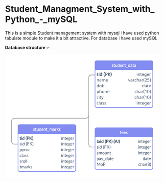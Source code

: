 # Student_Managment_System_with_Python_-_mySQL
This is a simple Student management system with mysql i have used python tabulate module to make it a bit attractive. For database i have used mySQL

**Database structure :-**

<img src=https://github.com/debanjan0/Student_Managment_System_with_Python_-_mySQL/blob/main/Untitled%20Workspace%20(1).png>
